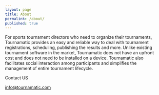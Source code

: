 ```yaml
---
layout: page
title: About
permalink: /about/
published: true
---
```


For sports tournament directors who need to organize their tournaments,
Tournamatic provides an easy and reliable way to deal with tournament registrations, scheduling, publishing the results and more.
Unlike existing tournament software in the market, Tournamatic does not have an upfront cost and does not need to be installed on a device.
Tournamatic also facilitates social interaction among participants and simplifies the management of entire tournament lifecycle.

Contact US

[info@tournamatic.com](mailto:info@tournamatic.com)